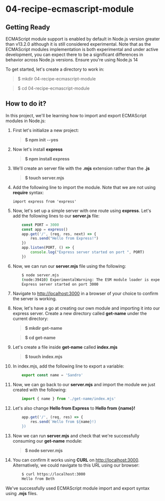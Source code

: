 # 04-recipe-ecmascript-module

## Getting Ready

ECMAScript module support is enabled by default in Node.js version greater than v13.2.0 although it is still considered experimental. Note that as the ECMAScript modules implementation is both experimental and under active development, you can expect there to be a significant differences in behavior across Node.js versions. Ensure you're using Node.js 14

To get started, let's create a directory to work in:

> $ mkdir 04-recipe-ecmascript-module

> $ cd 04-recipe-ecmascript-module

## How to do it?

In this project, we'll be learning how to import and export ECMAScript modules in Node.js:

1. First let's initialize a new project:

    > **$ npm init --yes**

2. Now let's install **express**

    > **$ npm install express**

3. We'll create an server file with the **.mjs** extension rather than the **.js**

    > **$ touch server.mjs**

4. Add the following line to import the module. Note that we are not using **require** syntax:

    `import express from 'express'`

5. Now, let's set up a simple server with one route using **express**. Let's add the following lines to our **server.js** file:

    ```js
        const PORT = 3000
        const app = express()
        app.get('/', (req, res, next) => {
            res.send("Hello from Express!")
        })
        app.listen(PORT, () => {
            console.log("Express server started on port ", PORT)
        })
    ```

6. Now, we can run our **server.mjs** file using the following:

    ```bash
        $ node server.mjs
        (node:39410) ExperimentalWarning: The ESM module loader is experimental.
        Express server started on port 3000
    ```

7. Navigate to [http://localhost:3000](http://localhost:3000) in a browser of your choice to confirm the server is working.

8. Now, let's have a go at creating our own module and importing it into our express server. Create a new directory called **get-name** under the current directory:

    > **$ mkdir get-name**

    > **$ cd get-name**

9. Let's create a file inside **get-name** called **index.mjs**

    > **$ touch index.mjs**

10. In index.mjs, add the following line to export a variable:

    ```js
        export const name = 'Sandro'
    ```

11. Now, we can go back to our **server.mjs** and import the module we just created with the following:

    ```js
        import { name } from './get-name/index.mjs'
    ```

12. Let's also change **Hello from Express** to **Hello from {name}!**

    ```js
        app.get('/', (req, res) => {
            res.send(`Hello from ${name}!)
        })
    ```

13. Now we can run **server.mjs** and check that we're successfully consuming our **get-name** module:

    > **$ node server.mjs**

14. You can confirm it works using **CURL** on [http://localhost:3000](http://localhost:3000). Alternatively, we could navigate to this URL using our browser:

    ```bash
        $ curl https://localhost:3000
        Hello from Beth
    ```

We've successfully used ECMAScript module import and export syntax using **.mjs** files.
